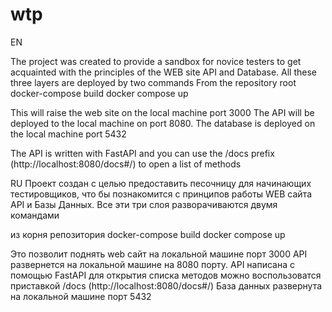 # wtp
EN

The project was created to provide a sandbox for novice testers to get acquainted with the principles of the WEB site API and Database. 
All these three layers are deployed by two commands 
From the repository root 
docker-compose build
docker compose up

This will raise the web site on the local machine port 3000
The API will be deployed to the local machine on port 8080. 
The database is deployed on the local machine port 5432


The API is written with FastAPI and you can use the /docs prefix (http://localhost:8080/docs#/) 
to open a list of methods

RU
Проект создан с целью предоставить песочницу для начинающих тестировщиков, что бы познакомится с принципов работы WEB сайта API и Базы Данных. Все эти три слоя разворачиваются двумя командами 

из корня репозитория 
docker-compose build
docker compose up

Это позволит поднять web сайт на локальной машине порт 3000
API развернется на локальной машине на 8080 порту. API написана с помощью FastAPI для открытия списка методов можно воспользоватся приставкой /docs (http://localhost:8080/docs#/)
База данных развернута на локальной машине порт 5432 
